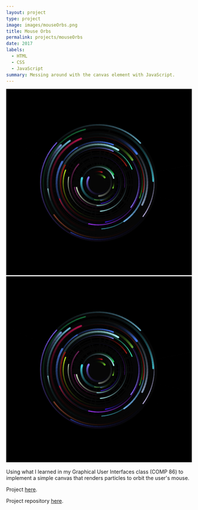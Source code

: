 ```yaml
---
layout: project
type: project
image: images/mouseOrbs.png
title: Mouse Orbs
permalink: projects/mouseOrbs
date: 2017
labels:
  - HTML
  - CSS
  - JavaScript
summary: Messing around with the canvas element with JavaScript.
---
```


<div class="ui small rounded images">
  <img class="ui image" src="../images/mouseOrbs.png">
</div>
<img class="ui medium right floated rounded image" src="../images/mouseOrbs.png">

Using what I learned in my Graphical User Interfaces class (COMP 86) to implement a simple canvas that renders particles to orbit the user's mouse.

Project [here](https://will-hodge.github.io/mouseOrbs/).

Project repository <a href="https://github.com/will-hodge/mouseOrbs"><i class="large github icon "></i>here</a>.
